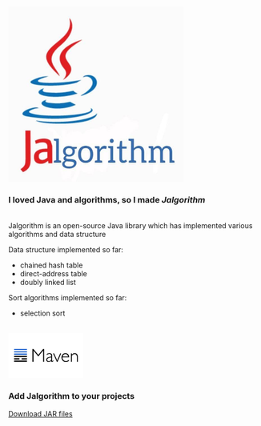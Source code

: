 <img src="readme_files/jalgorithm.jpg" alt="" width="350" height="350"/>

### I loved Java and algorithms, so I made _Jalgorithm_
<br>
Jalgorithm is an open-source Java library which has implemented various algorithms and data structure
<br>

Data structure implemented so far:
 
- chained hash table
- direct-address table
- doubly linked list

Sort algorithms implemented so far:

- selection sort

<br>

<img src="readme_files/maven.jpg" alt="" width="150"/>

### Add Jalgorithm to your projects

[Download JAR files](https://repo1.maven.org/maven2/io/github/muhammadkarbalaee/jalgorithm/)